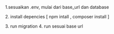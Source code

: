 1.sesuaikan .env, mulai dari base_url dan database
<p>
2. install depencies [ npm intall , composer install ]
<p>
3. run migration
4. run sesuai base url

